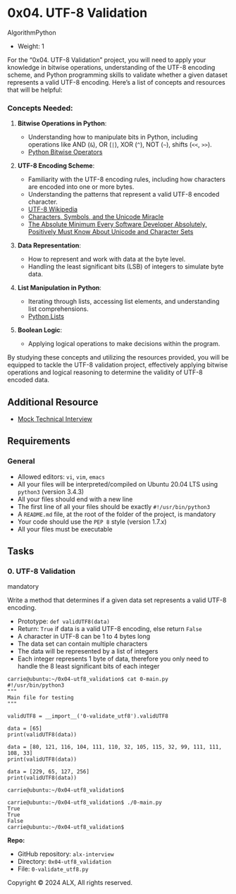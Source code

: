 

# 0x04. UTF-8 Validation

AlgorithmPython

-   Weight:  1


For the “0x04. UTF-8 Validation” project, you will need to apply your knowledge in bitwise operations, understanding of the UTF-8 encoding scheme, and Python programming skills to validate whether a given dataset represents a valid UTF-8 encoding. Here’s a list of concepts and resources that will be helpful:

### Concepts Needed:

1.  **Bitwise Operations in Python**:
    
    -   Understanding how to manipulate bits in Python, including operations like AND (`&`), OR (`|`), XOR (`^`), NOT (`~`), shifts (`<<`,  `>>`).
    -   [Python Bitwise Operators](https://intranet.alxswe.com/rltoken/BslyYNZlXdyxW3_b0WNOcg "Python Bitwise Operators")
2.  **UTF-8 Encoding Scheme**:
    
    -   Familiarity with the UTF-8 encoding rules, including how characters are encoded into one or more bytes.
    -   Understanding the patterns that represent a valid UTF-8 encoded character.
    -   [UTF-8 Wikipedia](https://intranet.alxswe.com/rltoken/oqFi6P1hNvp9aSuNv---IQ "UTF-8 Wikipedia")
    -   [Characters, Symbols, and the Unicode Miracle](https://intranet.alxswe.com/rltoken/d--jVK8sBSlhkosu7pFzdw "Characters, Symbols, and the Unicode Miracle")
    -   [The Absolute Minimum Every Software Developer Absolutely, Positively Must Know About Unicode and Character Sets](https://intranet.alxswe.com/rltoken/9EwaXVds22dSK3IvF5nNCA "The Absolute Minimum Every Software Developer Absolutely, Positively Must Know About Unicode and Character Sets")
3.  **Data Representation**:
    
    -   How to represent and work with data at the byte level.
    -   Handling the least significant bits (LSB) of integers to simulate byte data.
4.  **List Manipulation in Python**:
    
    -   Iterating through lists, accessing list elements, and understanding list comprehensions.
    -   [Python Lists](https://intranet.alxswe.com/rltoken/TaN91MgmOL80GeOGvmldIw "Python Lists")
5.  **Boolean Logic**:
    
    -   Applying logical operations to make decisions within the program.

By studying these concepts and utilizing the resources provided, you will be equipped to tackle the UTF-8 validation project, effectively applying bitwise operations and logical reasoning to determine the validity of UTF-8 encoded data.

## Additional Resource

-   [Mock Technical Interview](https://intranet.alxswe.com/rltoken/X1lZqipeyegt8pbQ9aXSFQ "Mock Technical Interview")

## Requirements

### General

-   Allowed editors:  `vi`,  `vim`,  `emacs`
-   All your files will be interpreted/compiled on Ubuntu 20.04 LTS using  `python3`  (version 3.4.3)
-   All your files should end with a new line
-   The first line of all your files should be exactly  `#!/usr/bin/python3`
-   A  `README.md`  file, at the root of the folder of the project, is mandatory
-   Your code should use the  `PEP 8`  style (version 1.7.x)
-   All your files must be executable

## Tasks

### 0. UTF-8 Validation

mandatory

Write a method that determines if a given data set represents a valid UTF-8 encoding.

-   Prototype:  `def validUTF8(data)`
-   Return:  `True`  if data is a valid UTF-8 encoding, else return  `False`
-   A character in UTF-8 can be 1 to 4 bytes long
-   The data set can contain multiple characters
-   The data will be represented by a list of integers
-   Each integer represents 1 byte of data, therefore you only need to handle the 8 least significant bits of each integer

```
carrie@ubuntu:~/0x04-utf8_validation$ cat 0-main.py
#!/usr/bin/python3
"""
Main file for testing
"""

validUTF8 = __import__('0-validate_utf8').validUTF8

data = [65]
print(validUTF8(data))

data = [80, 121, 116, 104, 111, 110, 32, 105, 115, 32, 99, 111, 111, 108, 33]
print(validUTF8(data))

data = [229, 65, 127, 256]
print(validUTF8(data))

carrie@ubuntu:~/0x04-utf8_validation$

```

```
carrie@ubuntu:~/0x04-utf8_validation$ ./0-main.py
True
True
False
carrie@ubuntu:~/0x04-utf8_validation$

```

**Repo:**

-   GitHub repository:  `alx-interview`
-   Directory:  `0x04-utf8_validation`
-   File:  `0-validate_utf8.py`


Copyright © 2024 ALX, All rights reserved.
